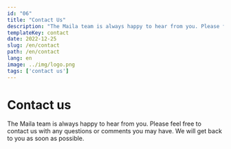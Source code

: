 ```yaml
---
id: "06"
title: "Contact Us"
description: "The Maila team is always happy to hear from you. Please feel free to contact us with any questions or comments you may have. We will get back to you as soon as possible."
templateKey: contact
date: 2022-12-25
slug: /en/contact
path: /en/contact
lang: en
image: ../img/logo.png
tags: ['contact us']
---
```

# Contact us

The Maila team is always happy to hear from you. Please feel free to contact us with any questions or comments you may have. We will get back to you as soon as possible.